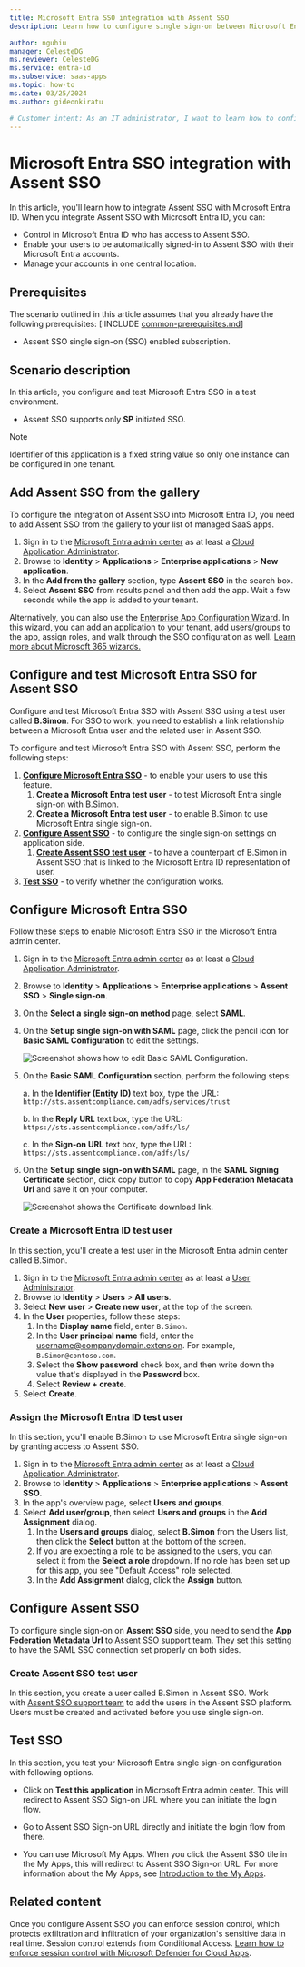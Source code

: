 ```yaml
---
title: Microsoft Entra SSO integration with Assent SSO
description: Learn how to configure single sign-on between Microsoft Entra ID and Assent SSO.

author: nguhiu
manager: CelesteDG
ms.reviewer: CelesteDG
ms.service: entra-id
ms.subservice: saas-apps
ms.topic: how-to
ms.date: 03/25/2024
ms.author: gideonkiratu

# Customer intent: As an IT administrator, I want to learn how to configure single sign-on between Microsoft Entra ID and Assent SSO so that I can control who has access to Assent SSO, enable automatic sign-in with Microsoft Entra accounts, and manage my accounts in one central location.
---
```


# Microsoft Entra SSO integration with Assent SSO

In this article,  you'll learn how to integrate Assent SSO with Microsoft Entra ID. When you integrate Assent SSO with Microsoft Entra ID, you can:

* Control in Microsoft Entra ID who has access to Assent SSO.
* Enable your users to be automatically signed-in to Assent SSO with their Microsoft Entra accounts.
* Manage your accounts in one central location.

## Prerequisites
The scenario outlined in this article assumes that you already have the following prerequisites:
[!INCLUDE [common-prerequisites.md](~/identity/saas-apps/includes/common-prerequisites.md)]
* Assent SSO single sign-on (SSO) enabled subscription.

## Scenario description

In this article,  you configure and test Microsoft Entra SSO in a test environment.

* Assent SSO supports only **SP** initiated SSO.

> [!NOTE]
> Identifier of this application is a fixed string value so only one instance can be configured in one tenant.

## Add Assent SSO from the gallery

To configure the integration of Assent SSO into Microsoft Entra ID, you need to add Assent SSO from the gallery to your list of managed SaaS apps.

1. Sign in to the [Microsoft Entra admin center](https://entra.microsoft.com) as at least a [Cloud Application Administrator](~/identity/role-based-access-control/permissions-reference.md#cloud-application-administrator).
1. Browse to **Identity** > **Applications** > **Enterprise applications** > **New application**.
1. In the **Add from the gallery** section, type **Assent SSO** in the search box.
1. Select **Assent SSO** from results panel and then add the app. Wait a few seconds while the app is added to your tenant.

Alternatively, you can also use the [Enterprise App Configuration Wizard](https://portal.office.com/AdminPortal/home?Q=Docs#/azureadappintegration). In this wizard, you can add an application to your tenant, add users/groups to the app, assign roles, and walk through the SSO configuration as well. [Learn more about Microsoft 365 wizards.](/microsoft-365/admin/misc/azure-ad-setup-guides)

## Configure and test Microsoft Entra SSO for Assent SSO

Configure and test Microsoft Entra SSO with Assent SSO using a test user called **B.Simon**. For SSO to work, you need to establish a link relationship between a Microsoft Entra user and the related user in Assent SSO.

To configure and test Microsoft Entra SSO with Assent SSO, perform the following steps:

1. **[Configure Microsoft Entra SSO](#configure-microsoft-entra-sso)** - to enable your users to use this feature.
    1. **Create a Microsoft Entra test user** - to test Microsoft Entra single sign-on with B.Simon.
    1. **Create a Microsoft Entra test user** - to enable B.Simon to use Microsoft Entra single sign-on.
1. **[Configure Assent SSO](#configure-assent-sso)** - to configure the single sign-on settings on application side.
    1. **[Create Assent SSO test user](#create-assent-sso-test-user)** - to have a counterpart of B.Simon in Assent SSO that is linked to the Microsoft Entra ID representation of user.
1. **[Test SSO](#test-sso)** - to verify whether the configuration works.

## Configure Microsoft Entra SSO

Follow these steps to enable Microsoft Entra SSO in the Microsoft Entra admin center.

1. Sign in to the [Microsoft Entra admin center](https://entra.microsoft.com) as at least a [Cloud Application Administrator](~/identity/role-based-access-control/permissions-reference.md#cloud-application-administrator).
1. Browse to **Identity** > **Applications** > **Enterprise applications** > **Assent SSO** > **Single sign-on**.
1. On the **Select a single sign-on method** page, select **SAML**.
1. On the **Set up single sign-on with SAML** page, click the pencil icon for **Basic SAML Configuration** to edit the settings.

   ![Screenshot shows how to edit Basic SAML Configuration.](common/edit-urls.png "Basic Configuration")

1. On the **Basic SAML Configuration** section, perform the following steps:

    a. In the **Identifier (Entity ID)** text box, type the URL:
    `http://sts.assentcompliance.com/adfs/services/trust`

    b. In the **Reply URL** text box, type the URL:
    `https://sts.assentcompliance.com/adfs/ls/`

	c. In the **Sign-on URL** text box, type the URL:
    `https://sts.assentcompliance.com/adfs/ls/`

1. On the **Set up single sign-on with SAML** page, in the **SAML Signing Certificate** section, click copy button to copy **App Federation Metadata Url** and save it on your computer.

	![Screenshot shows the Certificate download link.](common/copy-metadataurl.png "Certificate")

### Create a Microsoft Entra ID test user

In this section, you'll create a test user in the Microsoft Entra admin center called B.Simon.

1. Sign in to the [Microsoft Entra admin center](https://entra.microsoft.com) as at least a [User Administrator](~/identity/role-based-access-control/permissions-reference.md#user-administrator).
1. Browse to **Identity** > **Users** > **All users**.
1. Select **New user** > **Create new user**, at the top of the screen.
1. In the **User** properties, follow these steps:
   1. In the **Display name** field, enter `B.Simon`.  
   1. In the **User principal name** field, enter the username@companydomain.extension. For example, `B.Simon@contoso.com`.
   1. Select the **Show password** check box, and then write down the value that's displayed in the **Password** box.
   1. Select **Review + create**.
1. Select **Create**.

### Assign the Microsoft Entra ID test user

In this section, you'll enable B.Simon to use Microsoft Entra single sign-on by granting access to Assent SSO.

1. Sign in to the [Microsoft Entra admin center](https://entra.microsoft.com) as at least a [Cloud Application Administrator](~/identity/role-based-access-control/permissions-reference.md#cloud-application-administrator).
1. Browse to **Identity** > **Applications** > **Enterprise applications** > **Assent SSO**.
1. In the app's overview page, select **Users and groups**.
1. Select **Add user/group**, then select **Users and groups** in the **Add Assignment** dialog.
   1. In the **Users and groups** dialog, select **B.Simon** from the Users list, then click the **Select** button at the bottom of the screen.
   1. If you are expecting a role to be assigned to the users, you can select it from the **Select a role** dropdown. If no role has been set up for this app, you see "Default Access" role selected.
   1. In the **Add Assignment** dialog, click the **Assign** button.

## Configure Assent SSO

To configure single sign-on on **Assent SSO** side, you need to send the **App Federation Metadata Url** to [Assent SSO support team](mailto:customersupport@assent.com). They set this setting to have the SAML SSO connection set properly on both sides.

### Create Assent SSO test user

In this section, you create a user called B.Simon in Assent SSO. Work with [Assent SSO support team](mailto:customersupport@assent.com) to add the users in the Assent SSO platform. Users must be created and activated before you use single sign-on.

## Test SSO 

In this section, you test your Microsoft Entra single sign-on configuration with following options.
 
* Click on **Test this application** in Microsoft Entra admin center. This will redirect to Assent SSO Sign-on URL where you can initiate the login flow.
 
* Go to Assent SSO Sign-on URL directly and initiate the login flow from there.
 
* You can use Microsoft My Apps. When you click the Assent SSO tile in the My Apps, this will redirect to Assent SSO Sign-on URL. For more information about the My Apps, see [Introduction to the My Apps](https://support.microsoft.com/account-billing/sign-in-and-start-apps-from-the-my-apps-portal-2f3b1bae-0e5a-4a86-a33e-876fbd2a4510).

## Related content

Once you configure Assent SSO you can enforce session control, which protects exfiltration and infiltration of your organization's sensitive data in real time. Session control extends from Conditional Access. [Learn how to enforce session control with Microsoft Defender for Cloud Apps](/cloud-app-security/proxy-deployment-any-app).
